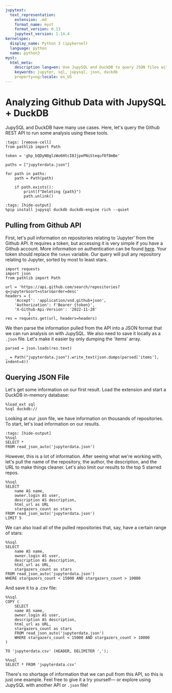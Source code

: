 ```yaml
---
jupytext:
  text_representation:
    extension: .md
    format_name: myst
    format_version: 0.13
    jupytext_version: 1.14.4
kernelspec:
  display_name: Python 3 (ipykernel)
  language: python
  name: python3
myst:
  html_meta:
    description lang=en: Use JupySQL and DuckDB to query JSON files with SQL
    keywords: jupyter, sql, jupysql, json, duckdb
    property=og:locale: en_US
---
```


# Analyzing Github Data with JupySQL + DuckDB

JupySQL and DuckDB have many use cases. Here, let's query the Github REST API to run some analysis using these tools. 

```{code-cell} ipython3
:tags: [remove-cell]
from pathlib import Path

token = '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'

paths = ["jupyterdata.json"]

for path in paths:
    path = Path(path)

    if path.exists():
        print(f"Deleting {path}")
        path.unlink()
```

```{code-cell} ipython3
:tags: [hide-output]
%pip install jupysql duckdb duckdb-engine rich --quiet
```

## Pulling from Github API

First, let's pull information on repositories relating to 'Jupyter' from the Github API. It requires a token, but accessing it is very simple if you have a Github account. More information on authentication can be found [here](https://docs.github.com/en/rest/guides/getting-started-with-the-rest-api?apiVersion=2022-11-28#authenticating). Your token should replace the `token` variable. Our query will pull any repository relating to Jupyter, sorted by most to least stars.

```{code-cell} ipython3
import requests
import json
from pathlib import Path

url = 'https://api.github.com/search/repositories?q=jupyter&sort=stars&order=desc'
headers = {
    'Accept': 'application/vnd.github+json',
    'Authorization': f'Bearer {token}',
    'X-Github-Api-Version': '2022-11-28'
          }
res = requests.get(url, headers=headers)
```

We then parse the information pulled from the API into a JSON format that we can run analysis on with JupySQL. We also need to save it locally as a `.json` file. Let's make it easier by only dumping the 'items' array.

```{code-cell} ipython3
parsed = json.loads(res.text)

_ = Path("jupyterdata.json").write_text(json.dumps(parsed['items'], indent=4))
```

## Querying JSON File

Let's get some information on our first result. Load the extension and start a DuckDB in-memory database:

```{code-cell} ipython3
%load_ext sql
%sql duckdb://
```
Looking at our .json file, we have information on thousands of repositories. To start, let's load information on our results.

```{code-cell} ipython3
:tags: [hide-output]
%%sql
SELECT *
FROM read_json_auto('jupyterdata.json')
```

However, this is a lot of information. After seeing what we're working with, let's pull the name of the repository, the author, the description, and the URL to make things cleaner. Let's also limit our results to the top 5 starred repos. 

```{code-cell} ipython3
%%sql
SELECT 
    name AS name,
    owner.login AS user,
    description AS description,
    html_url as URL
    stargazers_count as stars
FROM read_json_auto('jupyterdata.json')
LIMIT 5
```

We can also load all of the pulled repositories that, say, have a certain range of stars:

```{code-cell} ipython3
%%sql
SELECT 
    name AS name,
    owner.login AS user,
    description AS description,
    html_url as URL,
    stargazers_count as stars
FROM read_json_auto('jupyterdata.json')
WHERE stargazers_count < 15000 AND stargazers_count > 10000 
```

And save it to a .csv file:

```{code-cell} ipython3
%%sql
COPY (
    SELECT
    name AS name,
    owner.login AS user,
    description AS description,
    html_url as URL,
    stargazers_count as stars
    FROM read_json_auto('jupyterdata.json')
    WHERE stargazers_count < 15000 AND stargazers_count > 10000 
)

TO 'jupyterdata.csv' (HEADER, DELIMITER ',');
```

```{code-cell} ipython3
%%sql
SELECT * FROM 'jupyterdata.csv'
```

There's no shortage of information that we can pull from this API, so this is just one example. Feel free to give it a try yourself— or explore using JupySQL with another API or `.json` file!

